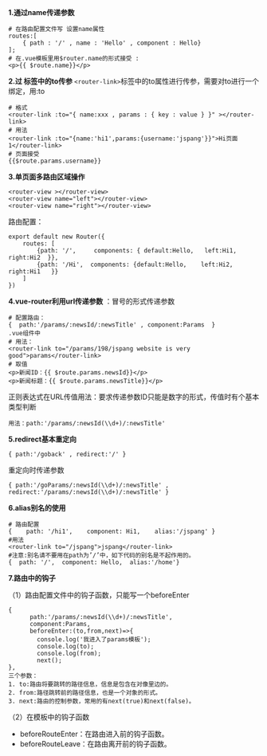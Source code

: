 
**1.通过name传递参数**
```
# 在路由配置文件写 设置name属性
routes:[
    { path : '/' , name : 'Hello' , component : Hello}
];
# 在.vue模板里用$router.name的形式接受 : 
<p>{{ $route.name}}</p>
```

**2.过<router-link> 标签中的to传参**
`<router-link>`标签中的to属性进行传参，需要对to进行一个绑定，用:to
```
# 格式 
<router-link :to="{ name:xxx , params : { key : value } }" ></router-link>
# 用法 
<router-link :to="{name:'hi1',params:{username:'jspang'}}">Hi页面1</router-link>
# 页面接受
{{$route.params.username}}
```

**3.单页面多路由区域操作**
```
<router-view ></router-view>
<router-view name="left"></router-view>
<router-view name="right"></router-view>
```
路由配置：
```
export default new Router({
	routes: [
		{path: '/',     components: { default:Hello,   left:Hi1,    right:Hi2  }},
		{path: '/Hi',  components: {default:Hello,    left:Hi2,   right:Hi1   }}
	]
})
```

**4.vue-router利用url传递参数** 
：冒号的形式传递参数
```
# 配置路由：
{  path:'/params/:newsId/:newsTitle' , component:Params  }
.vue组件中
# 用法：
<router-link to="/params/198/jspang website is very good">params</router-link>
# 取值
<p>新闻ID：{{ $route.params.newsId}}</p>
<p>新闻标题：{{ $route.params.newsTitle}}</p>
```
正则表达式在URL传值用法：要求传递参数ID只能是数字的形式，传值时有个基本类型判断
```
用法：path:'/params/:newsId(\\d+)/:newsTitle'
```

**5.redirect基本重定向**

```{ path:'/goback' , redirect:'/' }```

重定向时传递参数

```{ path:'/goParams/:newsId(\\d+)/:newsTitle' , redirect:'/params/:newsId(\\d+)/:newsTitle' }```

**6.alias别名的使用**
```
# 路由配置
{    path: '/hi1',    component: Hi1,    alias:'/jspang' }
#用法
<router-link to="/jspang">jspang</router-link>
#注意:别名请不要用在path为’/’中，如下代码的别名是不起作用的。
{  path: '/',  component: Hello,  alias:'/home'}
```

**7.路由中的钩子**

（1）路由配置文件中的钩子函数，只能写一个beforeEnter
```
{
      path:'/params/:newsId(\\d+)/:newsTitle',
      component:Params,
      beforeEnter:(to,from,next)=>{
        console.log('我进入了params模板');
        console.log(to);
        console.log(from);
        next();
},
三个参数：
1. to:路由将要跳转的路径信息，信息是包含在对像里边的。
2. from:路径跳转前的路径信息，也是一个对象的形式。
3. next:路由的控制参数，常用的有next(true)和next(false)。
```
（2）在模板中的钩子函数
- beforeRouteEnter：在路由进入前的钩子函数。
- beforeRouteLeave：在路由离开前的钩子函数。


